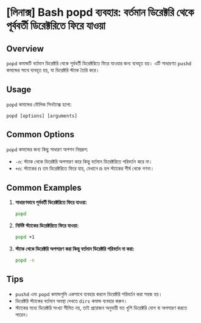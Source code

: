 # [লিনাক্স] Bash popd ব্যবহার: বর্তমান ডিরেক্টরি থেকে পূর্ববর্তী ডিরেক্টরিতে ফিরে যাওয়া

## Overview
`popd` কমান্ডটি বর্তমান ডিরেক্টরি থেকে পূর্ববর্তী ডিরেক্টরিতে ফিরে যাওয়ার জন্য ব্যবহৃত হয়। এটি সাধারণত `pushd` কমান্ডের সাথে ব্যবহৃত হয়, যা ডিরেক্টরি স্ট্যাক তৈরি করে। 

## Usage
`popd` কমান্ডের মৌলিক সিনট্যাক্স হলো:

```
popd [options] [arguments]
```

## Common Options
`popd` কমান্ডের জন্য কিছু সাধারণ অপশন নিম্নরূপ:

- `-n`: স্ট্যাক থেকে ডিরেক্টরি অপসারণ করে কিন্তু বর্তমান ডিরেক্টরিতে পরিবর্তন করে না।
- `+n`: স্ট্যাকের n তম ডিরেক্টরিতে ফিরে যায়, যেখানে n হল স্ট্যাকের শীর্ষ থেকে গণনা।

## Common Examples

1. **সাধারণভাবে পূর্ববর্তী ডিরেক্টরিতে ফিরে যাওয়া:**
   ```bash
   popd
   ```

2. **নির্দিষ্ট স্ট্যাকের ডিরেক্টরিতে ফিরে যাওয়া:**
   ```bash
   popd +1
   ```

3. **স্ট্যাক থেকে ডিরেক্টরি অপসারণ করা কিন্তু বর্তমান ডিরেক্টরি পরিবর্তন না করা:**
   ```bash
   popd -n
   ```

## Tips
- `pushd` এবং `popd` কমান্ডগুলি একসাথে ব্যবহার করলে ডিরেক্টরি পরিবর্তন করা সহজ হয়।
- ডিরেক্টরি স্ট্যাকের বর্তমান অবস্থা দেখতে `dirs` কমান্ড ব্যবহার করুন।
- স্ট্যাকের মধ্যে ডিরেক্টরি সংখ্যা সীমিত নয়, তাই প্রয়োজন অনুযায়ী যত খুশি ডিরেক্টরি যোগ বা অপসারণ করতে পারেন।